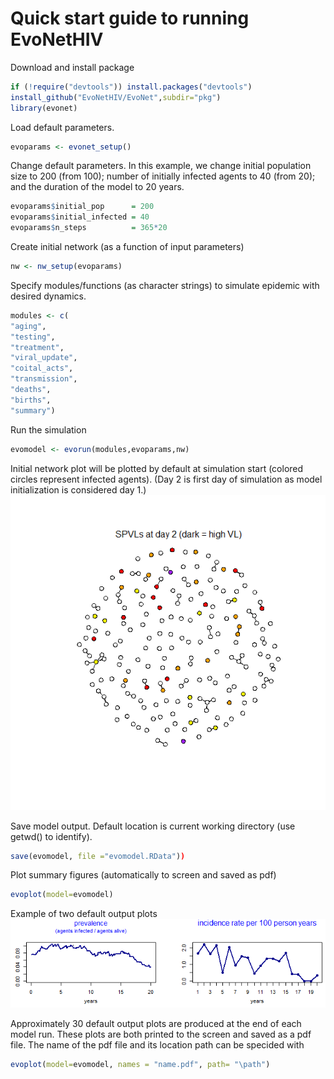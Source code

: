 # Quick start guide to running EvoNetHIV 

Download and install package

``` r
if (!require("devtools")) install.packages("devtools")
install_github("EvoNetHIV/EvoNet",subdir="pkg")
library(evonet)
```

Load default parameters.

``` r
evoparams <- evonet_setup() 
```

Change default parameters. In this example, we change initial population size to 200 (from 100); number of initially infected agents to 40 (from 20); and the duration of the model to 20 years.

``` r
evoparams$initial_pop      = 200
evoparams$initial_infected = 40
evoparams$n_steps          = 365*20
```

Create initial network (as a function of input parameters)

``` r
nw <- nw_setup(evoparams)
```

Specify modules/functions (as character strings) to simulate epidemic with desired dynamics.

``` r
modules <- c(
"aging",
"testing",
"treatment",
"viral_update",
"coital_acts",
"transmission",
"deaths",
"births",
"summary") 
```

Run the simulation

``` r
evomodel <- evorun(modules,evoparams,nw)
```

Initial network plot will be plotted by default at simulation start (colored circles represent infected agents). (Day 2 is first day of simulation as model initialization is considered day 1.) ![](https://github.com/EvoNetHIV/EvoNetHIV-Overview/blob/master/img/example_initial_network.png)

Save model output. Default location is current working directory (use getwd() to identify).

``` r
save(evomodel, file ="evomodel.RData"))
```

Plot summary figures (automatically to screen and saved as pdf)

``` r
evoplot(model=evomodel)
```

Example of two default output plots ![](https://github.com/EvoNetHIV/EvoNetHIV-Overview/blob/master/img/example_output_plots1.png)

Approximately 30 default output plots are produced at the end of each model run. These plots are both printed to the screen and saved as a pdf file. The name of the pdf file and its location path can be specided with

``` r
evoplot(model=evomodel, names = "name.pdf", path= "\path")
```
